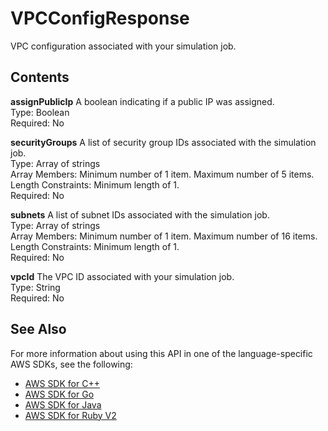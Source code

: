 # VPCConfigResponse<a name="API_VPCConfigResponse"></a>

VPC configuration associated with your simulation job\.

## Contents<a name="API_VPCConfigResponse_Contents"></a>

 **assignPublicIp**   <a name="robomaker-Type-VPCConfigResponse-assignPublicIp"></a>
A boolean indicating if a public IP was assigned\.  
Type: Boolean  
Required: No

 **securityGroups**   <a name="robomaker-Type-VPCConfigResponse-securityGroups"></a>
A list of security group IDs associated with the simulation job\.  
Type: Array of strings  
Array Members: Minimum number of 1 item\. Maximum number of 5 items\.  
Length Constraints: Minimum length of 1\.  
Required: No

 **subnets**   <a name="robomaker-Type-VPCConfigResponse-subnets"></a>
A list of subnet IDs associated with the simulation job\.  
Type: Array of strings  
Array Members: Minimum number of 1 item\. Maximum number of 16 items\.  
Length Constraints: Minimum length of 1\.  
Required: No

 **vpcId**   <a name="robomaker-Type-VPCConfigResponse-vpcId"></a>
The VPC ID associated with your simulation job\.  
Type: String  
Required: No

## See Also<a name="API_VPCConfigResponse_SeeAlso"></a>

For more information about using this API in one of the language\-specific AWS SDKs, see the following:
+  [AWS SDK for C\+\+](https://docs.aws.amazon.com/goto/SdkForCpp/robomaker-2018-06-29/VPCConfigResponse) 
+  [AWS SDK for Go](https://docs.aws.amazon.com/goto/SdkForGoV1/robomaker-2018-06-29/VPCConfigResponse) 
+  [AWS SDK for Java](https://docs.aws.amazon.com/goto/SdkForJava/robomaker-2018-06-29/VPCConfigResponse) 
+  [AWS SDK for Ruby V2](https://docs.aws.amazon.com/goto/SdkForRubyV2/robomaker-2018-06-29/VPCConfigResponse) 